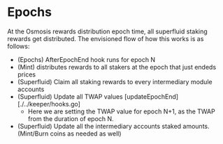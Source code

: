 <!--
order: 4
-->

# Epochs

At the Osmosis rewards distribution epoch time, all superfluid staking rewards get distributed.
The envisioned flow of how this works is as follows:

* (Epochs) AfterEpochEnd hook runs for epoch N
* (Mint) distributes rewards to all stakers at the epoch that just endeds prices
* (Superfluid) Claim all staking rewards to every intermediary module accounts
* (Superfluid) Update all TWAP values [updateEpochEnd][./../keeper/hooks.go]
  * Here we are setting the TWAP value for epoch N+1, as the TWAP from the duration of epoch N.
* (Superfluid) Update all the intermediary accounts staked amounts. (Mint/Burn coins as needed as well)
